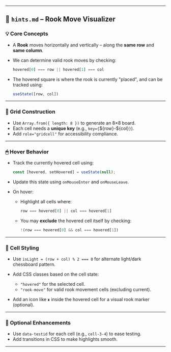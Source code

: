 
---

## 🧠 `hints.md` – Rook Move Visualizer

### 💡 Core Concepts

* A **Rook** moves horizontally and vertically – along the **same row** and **same column**.
* We can determine valid rook moves by checking:

  ```js
  hovered[0] === row || hovered[1] === col
  ```
* The hovered square is where the rook is currently "placed", and can be tracked using:

  ```js
  useState([row, col])
  ```

---

### 🔁 Grid Construction

* Use `Array.from({ length: 8 })` to generate an 8×8 board.
* Each cell needs a **unique key** (e.g., `key={`\${row}-\${col}`}`).
* Add `role="gridcell"` for accessibility compliance.

---

### 🖱 Hover Behavior

* Track the currently hovered cell using:

  ```js
  const [hovered, setHovered] = useState(null);
  ```

* Update this state using `onMouseEnter` and `onMouseLeave`.

* On hover:

  * Highlight all cells where:

    ```js
    row === hovered[0] || col === hovered[1]
    ```
  * You may **exclude** the hovered cell itself by checking:

    ```js
    !(row === hovered[0] && col === hovered[1])
    ```

---

### 🎨 Cell Styling

* Use `isLight = (row + col) % 2 === 0` for alternate light/dark chessboard pattern.
* Add CSS classes based on the cell state:

  * `"hovered"` for the selected cell.
  * `"rook-move"` for valid rook movement cells (excluding current).
* Add an icon like `♜` inside the hovered cell for a visual rook marker (optional).

---

### 🧪 Optional Enhancements

* Use `data-testid` for each cell (e.g., `cell-3-4`) to ease testing.
* Add transitions in CSS to make highlights smooth.

---


